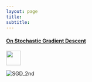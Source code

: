 ```yaml
---
layout: page
title: 
subtitle: 
---
```

>

#### [On Stochastic Gradient Descent](https://github.com/Mekahou/Fun-Stuff/blob/main/codes/stochastic%20gradient%20descent/1%20Gradient%20Descent%20and%20Stochastic%20Gradient%20Descent.ipynb)
<img src="https://user-images.githubusercontent.com/43940086/168412027-a5af5016-36cc-43e3-ab35-138dab6ad190.gif" width="40" height="40" />



![SGD_2nd](https://user-images.githubusercontent.com/43940086/168412027-a5af5016-36cc-43e3-ab35-138dab6ad190.gif)
